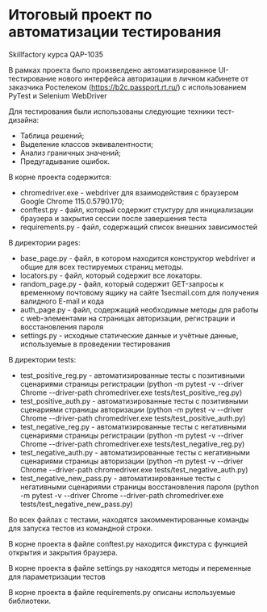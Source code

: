 # Итоговый проект по автоматизации тестирования
Skillfactory курса QAP-1035

В рамках проекта было произвелдено автоматизированное UI-тестирование нового интерфейса авторизации в личном кабинете от заказчика Ростелеком (https://b2c.passport.rt.ru/) с использованием PyTest и Selenium WebDriver

Для тестирования были использованы следующие техники тест-дизайна:
 - Таблица решений;
 - Выделение классов эквивалентности;
 - Анализ граничных значений;
 - Предугадывание ошибок.

В корне проекта содержится:
- chromedriver.exe - webdriver для взаимодействия с браузером Google Chrome 115.0.5790.170;
- conftest.py - файл, который содержит стуктуру для инициализации браузера и закрытия сессии после завершения теста
- requirements.py - файл, содержащий список внешних зависимостей

В директории pages:
- base_page.py - файл, в котором находится конструктор webdriver и общие для всех тестируемых страниц методы.
- locators.py - файл, который содержит все локаторы.
- random_page.py - файл, который содержит GET-запросы к временному почтовому ящику на сайте 1secmail.com для получения валидного E-mail и кода
- auth_page.py - файл, содержащий необходимые методы для работы с web-элементами на страницах авторизации, регистрации и восстановления пароля
- settings.py - исходные статические данные и учётные данные, используемые в проведении тестирования

В директории tests:
- test_positive_reg.py - автоматизированные тесты с позитивными сценариями страницы регистрации (python -m pytest -v --driver Chrome --driver-path chromedriver.exe tests/test_positive_reg.py)
- test_positive_auth.py - автоматизированные тесты с позитивными сценариями страницы авторизации (python -m pytest -v --driver Chrome --driver-path chromedriver.exe tests/test_positive_auth.py)
- test_negative_reg.py - автоматизированные тесты с негативными сценариями страницы регистрации (python -m pytest -v --driver Chrome --driver-path chromedriver.exe tests/test_negative_reg.py)
- test_negative_auth.py - автоматизированные тесты с негативными сценариями страницы авторизации (python -m pytest -v --driver Chrome --driver-path chromedriver.exe tests/test_negative_auth.py)
- test_negative_new_pass.py - автоматизированные тесты с негативными сценариями страницы восстановления пароля (python -m pytest -v --driver Chrome --driver-path chromedriver.exe tests/test_negative_new_pass.py)

Во всех файлах с тестами, находятся закомментированные команды для запуска тестов из командной строки.



В корне проекта в файле conftest.py находится фикстура с функцией открытия и закрытия браузера.

В корне проекта в файле settings.py находятся методы и переменные для параметризации тестов

В корне проекта в файле requirements.py описаны используемые библиотеки.
